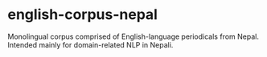 # english-corpus-nepal
Monolingual corpus comprised of English-language periodicals from Nepal. Intended mainly for domain-related NLP in Nepali.
